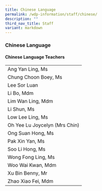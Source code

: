 ```yaml
---
title: Chinese Language
permalink: /wdp-information/staff/chinese/
description: ""
third_nav_title: Staff
variant: markdown
---
```

### **Chinese Language**

#### **Chinese Language Teachers**

|  |
|---|
| Ang Yan Ling, Ms|
| Chung Choon Boey, Ms|
| Lee Sor Luan |
| Li Bo, Mdm|
| Lim Wan Ling, Mdm |
| Li Shun, Ms |
| Low Lee Ling, Ms |
| Oh Yee Lu Joycelyn (Mrs Chin) |
| Ong Suan Hong, Ms |
| Pak Xin Yan, Ms |
| Soo Li Hong, Ms|
| Wong Fong Ling, Ms |
| Woo Wai Kwan, Mdm |
| Xu Bin Benny, Mr |
| Zhao Xiao Fei, Mdm |
